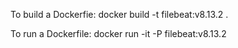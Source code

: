 To build a Dockerfie: docker build -t filebeat:v8.13.2 .

To run a  Dockerfile: docker run -it -P filebeat:v8.13.2
